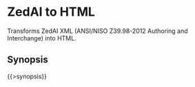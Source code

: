 <link rev="dp2:doc" href="resources/xml/xproc/zedai-to-html.xpl"/>
<link rel="rdf:type" href="http://www.daisy.org/ns/pipeline/userdoc"/>
<meta property="dc:title" content="ZedAI to HTML"/>

# ZedAI to HTML

Transforms ZedAI XML (ANSI/NISO Z39.98-2012 Authoring and Interchange) into HTML.

## Synopsis

{{>synopsis}}

